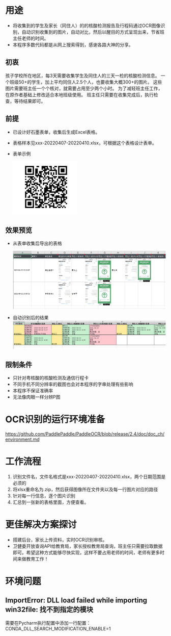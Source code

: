 # 用途
* 将收集到的学生及家长（同住人）的的核酸检测报告及行程码通过OCR图像识别，自动识别收集到的图片，自动对比，然后以醒目的方式呈现出来，节省班主任老师的时间。
* 本程序多数代码都是从网上搜索得到，感谢各路大神的分享。
## 初衷
孩子学校所在地区，每3天需要收集学生及同住人的三天一检的核酸检测信息。
一个班级50+的学生，加上平均同住人2.5个人，也要收集大概300+的图片。
这些图片需要班主任一个个核对，就需要占用至少两个小时。
为了减轻班主任工作，在原作者基础上修改适合本地班级使用。
班主任只需要在收集完成后，执行检查，等待结果即可。
## 前提
* 已设计好石墨表单，收集后生成Excel表格。
* 表格样本见xxx-20220407-20220410.xlsx，可根据这个表格设计表单。
* 表单示例

  ![](pic_bed/form.png)

## 效果预览
* 从表单收集后导出的表格
  
  ![](pic_bed/orig_form.png)

* 自动识别后的结果
  ![](pic_bed/result.png)


## 限制条件
* 只针对粤核酸的核酸检测及通信行程卡
* 不同手机不同分辨率的截图也会对本程序的字串处理有些影响
* 本程序不保证准确率
* 无法像肉眼一样分辨P图

# OCR识别的运行环境准备
https://github.com/PaddlePaddle/PaddleOCR/blob/release/2.4/doc/doc_ch/environment.md

# 工作流程
1. 识别文件名，文件名格式是xxx-20220407-20220410.xlsx，两个日期范围是必须的
2. 将xlsx重命名为.zip，然后获得图像所在文件夹以及每一行图片对应的路径
3. 针对每一行信息，逐个图片识别
4. 汇总到一张新的表格里面，方便查看。

# 更佳解决方案探讨
* 搭建后台，家长上传资料，实时OCR识别审核。
* 卫健委开放查询API给教育局，家长授权教育局查询，班主任只需要拉取数据即可。希望这种方式能够尽快实现，这样不要占用老师的时间，老师有更多时间来做教育工作！
# 环境问题
## ImportError: DLL load failed while importing win32file: 找不到指定的模块
需要在Pycharm执行配置中添加一行配置：CONDA_DLL_SEARCH_MODIFICATION_ENABLE=1

